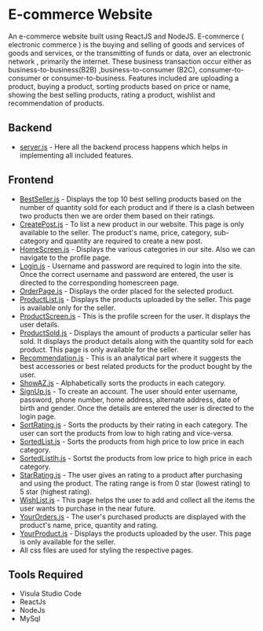 
# E-commerce Website

An e-commerce website built using ReactJS and NodeJS. E-commerce ( electronic commerce ) is the buying and selling of goods and services of goods and services, or the transmitting of funds or data, over an electronic network , primarily the internet. These business transaction occur either as business-to-business(B2B) ,business-to-consumer (B2C), consumer-to-consumer or consumer-to-business. Features included are uploading a product, buying a product, sorting products based on price or name, showing the best selling products, rating a product, wishlist and recommendation of products.



## Backend
- [server.js](https://github.com/vinothsubbiah/e-commerce-website-reactJs/blob/main/backend/server.js) - Here all the backend process happens which helps in implementing all included features. 

## Frontend
- [BestSeller.js](https://github.com/vinothsubbiah/e-commerce-website-reactJs/blob/main/frontend/src/screens/BestSeller.js) - Displays the top 10 best selling products based on the number of quantity sold for each product and if there is a clash between two products then we are order them based on their ratings. 
- [CreatePost.js](https://github.com/vinothsubbiah/e-commerce-website-reactJs/blob/main/frontend/src/screens/CreatePost.js) - To list a new product in our website. This page is only available to the seller. The product's name, price, category, sub-category and quantity are required to create a new post. 
- [HomeScreen.js](https://github.com/vinothsubbiah/e-commerce-website-reactJs/blob/main/frontend/src/screens/HomeScreen.js) - Displays the various categories in our site. Also we can navigate to the profile page. 
- [Login.js](https://github.com/vinothsubbiah/e-commerce-website-reactJs/blob/main/frontend/src/screens/LogIn.js) - Username and password are required to login into the site. Once the correct username and password are entered, the user is directed to the corresponding homescreen page. 
- [OrderPage.js](https://github.com/vinothsubbiah/e-commerce-website-reactJs/blob/main/frontend/src/screens/OrderPage.js) - Displays the order placed for the selected product.
- [ProductList.js](https://github.com/vinothsubbiah/e-commerce-website-reactJs/blob/main/frontend/src/screens/ProductList.js) - Displays the products uploaded by the seller. This page is available only for the seller. 
- [ProductScreen.js](https://github.com/vinothsubbiah/e-commerce-website-reactJs/blob/main/frontend/src/screens/ProductScreen.js) - This is the profile screen for the user. It displays the user details.
- [ProductSold.js](https://github.com/vinothsubbiah/e-commerce-website-reactJs/blob/main/frontend/src/screens/ProductsSold.js) - Displays the amount of products a particular seller has sold. It displays the product details along with the quantity sold for each product. This page is only available for the seller. 
- [Recommendation.js](https://github.com/vinothsubbiah/e-commerce-website-reactJs/blob/main/frontend/src/screens/Recommendation.js) - This is an analytical part where it suggests the best accessories or best related products for the product bought by the user. 
- [ShowAZ.js](https://github.com/vinothsubbiah/e-commerce-website-reactJs/blob/main/frontend/src/screens/ShowAZ.js) - Alphabetically sorts the products in each category.
- [SignUp.js](https://github.com/vinothsubbiah/e-commerce-website-reactJs/blob/main/frontend/src/screens/SignUp.js) - To create an account. The user should enter username, password, phone number, home address, alternate address, date of birth and gender. Once the details are entered the user is directed to the login page.
- [SortRating.js](https://github.com/vinothsubbiah/e-commerce-website-reactJs/blob/main/frontend/src/screens/SortRating.js) - Sorts the products by their rating in each category. The user can sort the products from low to high rating and vice-versa. 
- [SortedList.js](https://github.com/vinothsubbiah/e-commerce-website-reactJs/blob/main/frontend/src/screens/SortedList.js) - Sorts the products from high price to low price in each category.
- [SortedListlh.js](https://github.com/vinothsubbiah/e-commerce-website-reactJs/blob/main/frontend/src/screens/SortedListlh.js) - Sortst the products from low price to high price in each category. 
- [StarRating.js](https://github.com/vinothsubbiah/e-commerce-website-reactJs/blob/main/frontend/src/screens/StarRating.js) - The user gives an rating to a product after purchasing and using the product. The rating range is from 0 star (lowest rating) to 5 star (highest rating). 
- [WishList.js](https://github.com/vinothsubbiah/e-commerce-website-reactJs/blob/main/frontend/src/screens/WishList.js) - This page helps the user to add and collect all the items the user wants to purchase in the near future. 
- [YourOrders.js](https://github.com/vinothsubbiah/e-commerce-website-reactJs/blob/main/frontend/src/screens/YourOrders.js) - The user's purchased products are displayed with the product's name, price, quantity and rating. 
- [YourProduct.js](https://github.com/vinothsubbiah/e-commerce-website-reactJs/blob/main/frontend/src/screens/YourProduct.js) - Displays the products uploaded by the user. This page is only available for the seller.
- All css files are used for styling the respective pages.

## Tools Required
- Visula Studio Code 
- ReactJs
- NodeJs
- MySql
